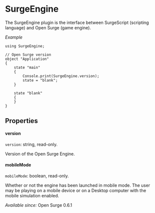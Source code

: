 SurgeEngine
===========

The SurgeEngine plugin is the interface between SurgeScript (scripting language) and Open Surge (game engine).

*Example*

```
using SurgeEngine;

// Open Surge version
object "Application"
{
    state "main"
    {
        Console.print(SurgeEngine.version);
        state = "blank";
    }

    state "blank"
    {
    }
}
```

Properties
----------

#### version

`version`: string, read-only.

Version of the Open Surge Engine.

#### mobileMode

`mobileMode`: boolean, read-only.

Whether or not the engine has been launched in mobile mode. The user may be playing on a mobile device or on a Desktop computer with the mobile simulation enabled.

*Available since:* Open Surge 0.6.1
